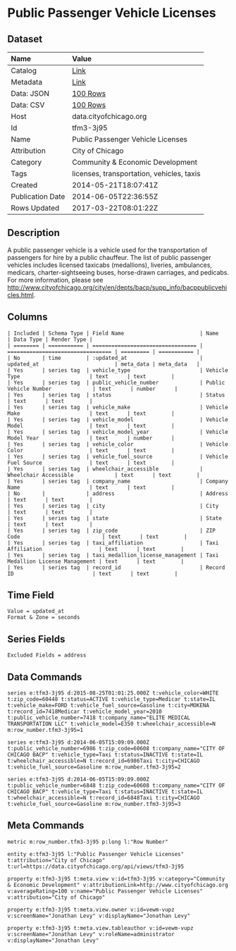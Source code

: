 # Public Passenger Vehicle Licenses

## Dataset

| Name | Value |
| :--- | :---- |
| Catalog | [Link](https://catalog.data.gov/dataset/public-passenger-vehicle-licenses-46fb8) |
| Metadata | [Link](https://data.cityofchicago.org/api/views/tfm3-3j95) |
| Data: JSON | [100 Rows](https://data.cityofchicago.org/api/views/tfm3-3j95/rows.json?max_rows=100) |
| Data: CSV | [100 Rows](https://data.cityofchicago.org/api/views/tfm3-3j95/rows.csv?max_rows=100) |
| Host | data.cityofchicago.org |
| Id | tfm3-3j95 |
| Name | Public Passenger Vehicle Licenses |
| Attribution | City of Chicago |
| Category | Community & Economic Development |
| Tags | licenses, transportation, vehicles, taxis |
| Created | 2014-05-21T18:07:41Z |
| Publication Date | 2014-06-05T22:36:55Z |
| Rows Updated | 2017-03-22T08:01:22Z |

## Description

A public passenger vehicle is a vehicle used for the transportation of passengers for hire by a public chauffeur. The list of public passenger vehicles includes licensed taxicabs (medallions), liveries, ambulances, medicars, charter-sightseeing buses, horse-drawn carriages, and pedicabs. For more information, please see http://www.cityofchicago.org/city/en/depts/bacp/supp_info/bacppublicvehicles.html.

## Columns

```ls
| Included | Schema Type | Field Name                        | Name                              | Data Type | Render Type |
| ======== | =========== | ================================= | ================================= | ========= | =========== |
| No       | time        | :updated_at                       | updated_at                        | meta_data | meta_data   |
| Yes      | series tag  | vehicle_type                      | Vehicle Type                      | text      | text        |
| Yes      | series tag  | public_vehicle_number             | Public Vehicle Number             | text      | number      |
| Yes      | series tag  | status                            | Status                            | text      | text        |
| Yes      | series tag  | vehicle_make                      | Vehicle Make                      | text      | text        |
| Yes      | series tag  | vehicle_model                     | Vehicle Model                     | text      | text        |
| Yes      | series tag  | vehicle_model_year                | Vehicle Model Year                | text      | number      |
| Yes      | series tag  | vehicle_color                     | Vehicle Color                     | text      | text        |
| Yes      | series tag  | vehicle_fuel_source               | Vehicle Fuel Source               | text      | text        |
| Yes      | series tag  | wheelchair_accessible             | Wheelchair Accessible             | text      | text        |
| Yes      | series tag  | company_name                      | Company Name                      | text      | text        |
| No       |             | address                           | Address                           | text      | text        |
| Yes      | series tag  | city                              | City                              | text      | text        |
| Yes      | series tag  | state                             | State                             | text      | text        |
| Yes      | series tag  | zip_code                          | ZIP Code                          | text      | text        |
| Yes      | series tag  | taxi_affiliation                  | Taxi Affiliation                  | text      | text        |
| Yes      | series tag  | taxi_medallion_license_management | Taxi Medallion License Management | text      | text        |
| Yes      | series tag  | record_id                         | Record ID                         | text      | text        |
```

## Time Field

```ls
Value = updated_at
Format & Zone = seconds
```

## Series Fields

```ls
Excluded Fields = address
```

## Data Commands

```ls
series e:tfm3-3j95 d:2015-08-25T01:01:25.000Z t:vehicle_color=WHITE t:zip_code=60448 t:status=ACTIVE t:vehicle_type=Medicar t:state=IL t:vehicle_make=FORD t:vehicle_fuel_source=Gasoline t:city=MOKENA t:record_id=7418Medicar t:vehicle_model_year=2010 t:public_vehicle_number=7418 t:company_name="ELITE MEDICAL TRANSPORTATION LLC" t:vehicle_model=E350 t:wheelchair_accessible=N m:row_number.tfm3-3j95=1

series e:tfm3-3j95 d:2014-06-05T15:09:09.000Z t:public_vehicle_number=6986 t:zip_code=60608 t:company_name="CITY OF CHICAGO BACP" t:vehicle_type=Taxi t:status=INACTIVE t:state=IL t:wheelchair_accessible=N t:record_id=6986Taxi t:city=CHICAGO t:vehicle_fuel_source=Gasoline m:row_number.tfm3-3j95=2

series e:tfm3-3j95 d:2014-06-05T15:09:09.000Z t:public_vehicle_number=6848 t:zip_code=60608 t:company_name="CITY OF CHICAGO BACP" t:vehicle_type=Taxi t:status=INACTIVE t:state=IL t:wheelchair_accessible=N t:record_id=6848Taxi t:city=CHICAGO t:vehicle_fuel_source=Gasoline m:row_number.tfm3-3j95=3
```

## Meta Commands

```ls
metric m:row_number.tfm3-3j95 p:long l:"Row Number"

entity e:tfm3-3j95 l:"Public Passenger Vehicle Licenses" t:attribution="City of Chicago" t:url=https://data.cityofchicago.org/api/views/tfm3-3j95

property e:tfm3-3j95 t:meta.view v:id=tfm3-3j95 v:category="Community & Economic Development" v:attributionLink=http://www.cityofchicago.org v:averageRating=100 v:name="Public Passenger Vehicle Licenses" v:attribution="City of Chicago"

property e:tfm3-3j95 t:meta.view.owner v:id=vewm-vupz v:screenName="Jonathan Levy" v:displayName="Jonathan Levy"

property e:tfm3-3j95 t:meta.view.tableauthor v:id=vewm-vupz v:screenName="Jonathan Levy" v:roleName=administrator v:displayName="Jonathan Levy"
```